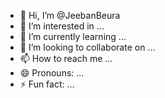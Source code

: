 - 👋 Hi, I’m @JeebanBeura
- 👀 I’m interested in ...
- 🌱 I’m currently learning ...
- 💞️ I’m looking to collaborate on ...
- 📫 How to reach me ...
- 😄 Pronouns: ...
- ⚡ Fun fact: ...

<!---
JeebanBeura/JeebanBeura is a ✨ special ✨ repository because its `README.md` (this file) appears on your GitHub profile.
You can click the Preview link to take a look at your changes.
--->
